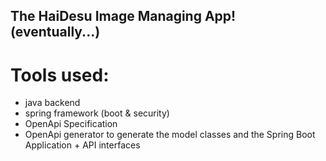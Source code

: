 ## The HaiDesu Image Managing App! (eventually...)

# Tools used:
- java backend
- spring framework (boot & security)
- OpenApi Specification
- OpenApi generator to generate the model classes and the Spring Boot Application + API interfaces
